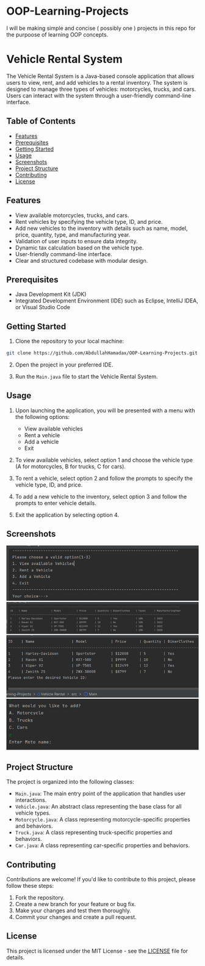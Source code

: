 # OOP-Learning-Projects
I will be making simple and concise ( possibly one ) projects in this repo for the purpoose of learning OOP concepts.

# Vehicle Rental System

The Vehicle Rental System is a Java-based console application that allows users to view, rent, and add vehicles to a rental inventory. The system is designed to manage three types of vehicles: motorcycles, trucks, and cars. Users can interact with the system through a user-friendly command-line interface.

## Table of Contents

- [Features](#features)
- [Prerequisites](#prerequisites)
- [Getting Started](#getting-started)
- [Usage](#usage)
- [Screenshots](#screenshots)
- [Project Structure](#project-structure)
- [Contributing](#contributing)
- [License](#license)

## Features

- View available motorcycles, trucks, and cars.
- Rent vehicles by specifying the vehicle type, ID, and price.
- Add new vehicles to the inventory with details such as name, model, price, quantity, type, and manufacturing year.
- Validation of user inputs to ensure data integrity.
- Dynamic tax calculation based on the vehicle type.
- User-friendly command-line interface.
- Clear and structured codebase with modular design.

## Prerequisites

- Java Development Kit (JDK)
- Integrated Development Environment (IDE) such as Eclipse, IntelliJ IDEA, or Visual Studio Code

## Getting Started

1. Clone the repository to your local machine:

```bash
git clone https://github.com/AbdullahHamadax/OOP-Learning-Projects.git
```

2. Open the project in your preferred IDE.

3. Run the `Main.java` file to start the Vehicle Rental System.

## Usage

1. Upon launching the application, you will be presented with a menu with the following options:

   - View available vehicles
   - Rent a vehicle
   - Add a vehicle
   - Exit

2. To view available vehicles, select option 1 and choose the vehicle type (A for motorcycles, B for trucks, C for cars).

3. To rent a vehicle, select option 2 and follow the prompts to specify the vehicle type, ID, and price.

4. To add a new vehicle to the inventory, select option 3 and follow the prompts to enter vehicle details.

5. Exit the application by selecting option 4.

## Screenshots

![Main Menu](screenshots/main-menu.png)
![View Available Vehicles](screenshots/view-vehicles.png)
![Rent a Vehicle](screenshots/rent-vehicle.png)
![Add a Vehicle](screenshots/add-vehicle.png)

## Project Structure

The project is organized into the following classes:

- `Main.java`: The main entry point of the application that handles user interactions.
- `Vehicle.java`: An abstract class representing the base class for all vehicle types.
- `Motorcycle.java`: A class representing motorcycle-specific properties and behaviors.
- `Truck.java`: A class representing truck-specific properties and behaviors.
- `Car.java`: A class representing car-specific properties and behaviors.

## Contributing

Contributions are welcome! If you'd like to contribute to this project, please follow these steps:

1. Fork the repository.
2. Create a new branch for your feature or bug fix.
3. Make your changes and test them thoroughly.
4. Commit your changes and create a pull request.

## License

This project is licensed under the MIT License - see the [LICENSE](LICENSE) file for details.
